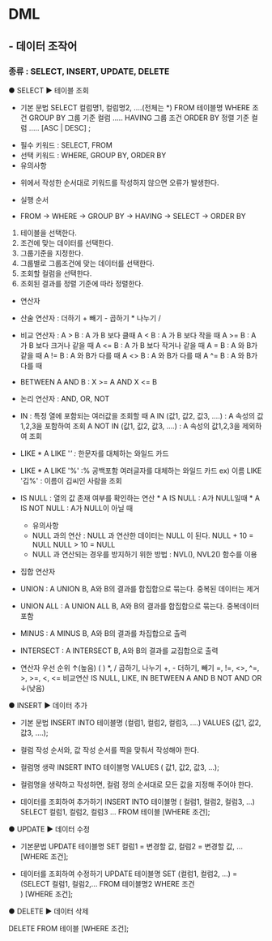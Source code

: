 # DML
## - 데이터 조작어
### 종류 : SELECT, INSERT, UPDATE, DELETE

● SELECT
▶ 테이블 조회

- 기본 문법
SELECT 컬럼명1, 컬럼명2, ....(전체는 *)
FROM 테이블명
WHERE 조건
GROUP BY 그룹 기준 컬럼 ..... HAVING 그룹 조건
ORDER BY 정렬 기준 컬럼 ..... [ASC | DESC]
;

* 필수 키워드 : SELECT, FROM
* 선택 키워드 : WHERE, GROUP BY, ORDER BY
* 유의사항
 - 위에서 작성한 순서대로 키워드를 작성하지 않으면 오류가 발생한다.

* 실행 순서
 - FROM → WHERE → GROUP BY → HAVING → SELECT → ORDER BY
 1. 테이블을 선택한다.
 2. 조건에 맞는 데이터를 선택한다.
 3. 그룹기준을 지정한다.
 4. 그룹별로 그룹조건에 맞는 데이터를 선택한다.
 5. 조회할 컬럼을 선택한다.
 6. 조회된 결과를 정렬 기준에 따라 정렬한다.

* 연산자 
- 산술 연산자           : 더하기 + 빼기 - 곱하기 * 나누기 /
- 비교 연산자           : 
                    A > B   : A 가 B 보다 클때
                    A < B   : A 가 B 보다 작을 때
                    A >= B   : A 가 B 보다 크거나 같을 때
                    A <= B   : A 가 B 보다 작거나 같을 때
                    A = B   : A 와 B가 같을 때
                    A != B   : A 와 B가 다를 때
                    A <> B   : A 와 B가 다를 때
                    A ^= B   : A 와 B가 다를 때
    
- BETWEEN A AND B      : X >= A AND X <= B
- 논리 연산자           : AND, OR, NOT
- IN                   : 특정 열에 포함되는 여러값을 조회할 때
                        A IN (값1, 값2, 값3, ....) : A 속성의 값1,2,3을 포함하여 조회
                        A NOT IN (값1, 값2, 값3, ....) : A 속성의 값1,2,3을 제외하여 조회
                    
- LIKE                 * A LIKE '_' :_ 한문자를 대체하는 와일드 카드
- LIKE                 * A LIKE '%' :% 공백포함 여러글자를 대체하는 와일드 카드
                       ex) 이름 LIKE '김%' : 이름이 김씨인 사람을 조회

- IS NULL               : 열의 값 존재 여부를 확인하는 연산
                       * A IS NULL      : A가 NULL일때
                       * A IS NOT NULL  : A가 NULL이 아닐 때
    * 유의사항
    - NULL 과의 연산    : NULL 과 연산한 데이터는 NULL 이 된다.
    NULL + 10 = NULL
    NULL > 10 = NULL
    - NULL 과 연산되는 경우를 방지하기 위한 방법
    : NVL(), NVL2() 함수를 이용

- 집합 연산자
 * UNION        : A UNION B, A와 B의 결과를 합집합으로 묶는다. 중복된 데이터는 제거
 * UNION ALL    : A UNION ALL B, A와 B의 결과를 합집합으로 묶는다. 중복데이터 포함
 * MINUS        : A MINUS B, A와 B의 결과를 차집합으로 출력
 * INTERSECT    : A INTERSECT B, A와 B의 결과를 교집합으로 출력


* 연산자 우선 순위
↑(높음)
    ( )
    *, /                            곱하기, 나누기
    +, -                            더하기, 빼기
    =, !=, <>, ^=, >, >=, <, <=     비교연산
    IS NULL, LIKE, IN
    BETWEEN A AND B
    NOT
    AND
    OR
↓(낮음)

● INSERT
▶ 데이터 추가

- 기본 문법
INSERT INTO 테이블명 (컬럼1, 컬럼2, 컬럼3, ....)
VALUES (값1, 값2, 값3, ....);
* 컬럼 작성 순서와, 값 작성 순서를 짝을 맞춰서 작성해야 한다.

- 컬럼명 생략
INSERT INTO 테이블명
VALUES ( 값1, 값2, 값3, ...);
* 컬럼명을 생략하고 작성하면, 컬럼 정의 순서대로 모든 값을 지정해 주어야 한다.

- 데이터를 조회하여 추가하기
INSERT INTO 테이블명 ( 컬럼1, 컬럼2, 컬럼3, ...)
SELECT 컬럼1, 컬럼2, 컬럼3  ...
FROM 테이블
[WHERE 조건];

● UPDATE
▶ 데이터 수정

- 기본문법
UPDATE 테이블명
    SET 컬럼1 = 변경할 값,
        컬럼2 = 변경할 값,
        ...
[WHERE 조건];

- 데이터를 조회하여 수정하기
UPDATE 테이블명
    SET (컬럼1, 컬럼2, ...) = (SELECT 컬럼1, 컬럼2,...
                             FROM 테이블명2
                             WHERE 조건   
                             )
[WHERE 조건];

● DELETE
▶ 데이터 삭제

DELETE FROM 테이블
[WHERE 조건];
